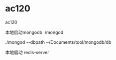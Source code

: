 # ac120
ac120

本地启动mongodb ./mongod

./mongod --dbpath ~/Documents/tool/mongodb/db

本地启动 redis-server